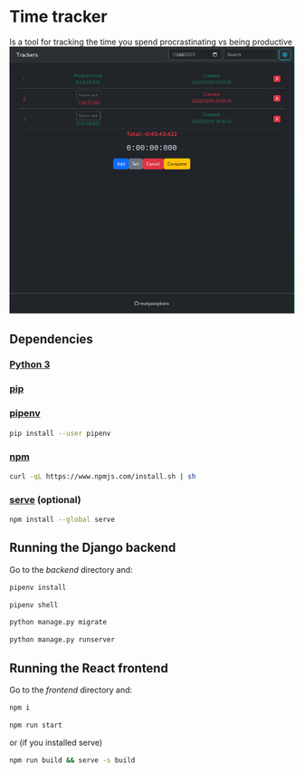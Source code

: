 # Time tracker
Is a tool for tracking the time you spend procrastinating vs being productive
![example](example.jpg)

## Dependencies
### [Python 3](https://www.python.org/downloads/)
### [pip](https://pip.pypa.io/en/stable/installation/)
### [pipenv](https://pipenv.pypa.io/en/latest/)
```sh
pip install --user pipenv
```
### [npm](https://www.npmjs.com/package/npm)
```sh
curl -qL https://www.npmjs.com/install.sh | sh
```
### [serve](https://www.npmjs.com/package/serve) (optional)
```sh
npm install --global serve
```

## Running the Django backend
Go to the _backend_ directory and:
```sh
pipenv install
```
```sh
pipenv shell
```
```sh
python manage.py migrate
```
```sh
python manage.py runserver
```

## Running the React frontend
Go to the _frontend_ directory and:
```sh
npm i
```
```sh
npm run start
```
or (if you installed serve)
```sh
npm run build && serve -s build
```
